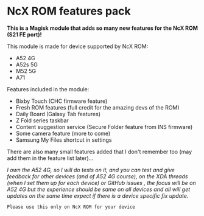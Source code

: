 # NcX ROM features pack

**This is a Magisk module that adds so many new features for the NcX ROM (S21 FE port)!**

This module is made for device supported by NcX ROM:
 - A52 4G
 - A52s 5G
 - M52 5G
 - A71

Features included in the module:
- Bixby Touch (CHC firmware feature)
- Fresh ROM features (full credit for the amazing devs of the ROM)
- Daily Board (Galaxy Tab features)
- Z Fold series taskbar
- Content suggestion service (Secure Folder feature from INS firmware)
- Some camera feature (more to come)
- Samsung My Files shortcut in settings

There are also many small features added that I don't remember too (may add them in the feature list later)... 

*I own the A52 4G, so I will do tests on it, and you can test and give feedback for other devices (and of A52 4G course), on the XDA threads (when I set them up for each device) or GitHub issues , the focus will be on A52 4G but the experience should be same on all devices and all will get updates on the same time expect if there is a device specific fix update.*

    Please use this only on NcX ROM for your device

 
 
